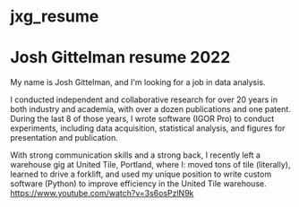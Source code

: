 # jxg_resume
# Josh Gittelman resume 2022
 My name is Josh Gittelman, and I'm looking for a job in data analysis.

 I conducted independent and collaborative research for over 20 years in both industry and academia, with over a dozen publications and one patent. During the last 8 of those years, I wrote software (IGOR Pro) to conduct experiments, including data acquisition, statistical analysis, and figures for presentation and publication. 

 With strong communication skills and a strong back, I recently left a warehouse gig at United Tile, Portland, where I: 
 moved tons of tile (literally), 
 learned to drive a forklift, and 
 used my unique position to write custom software (Python) to improve efficiency in the United Tile warehouse.
 https://www.youtube.com/watch?v=3s6osPzlN9k

